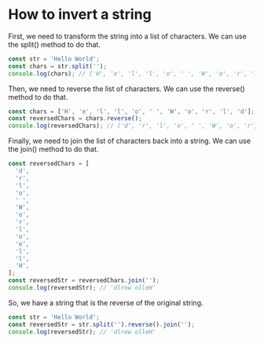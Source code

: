 # How to invert a string

First, we need to transform the string into a list of characters. We can use the split() method to do that.

```js
const str = 'Hello World';
const chars = str.split('');
console.log(chars); // ['H', 'e', 'l', 'l', 'o', ' ', 'W', 'o', 'r', 'l', 'd']
```

Then, we need to reverse the list of characters. We can use the reverse() method to do that.

```js
const chars = ['H', 'e', 'l', 'l', 'o', ' ', 'W', 'o', 'r', 'l', 'd'];
const reversedChars = chars.reverse();
console.log(reversedChars); // ['d', 'r', 'l', 'o', ' ', 'W', 'o', 'r', 'l', 'o', 'e', 'l', 'l', 'H']
```

Finally, we need to join the list of characters back into a string. We can use the join() method to do that.

```js
const reversedChars = [
  'd',
  'r',
  'l',
  'o',
  ' ',
  'W',
  'o',
  'r',
  'l',
  'o',
  'e',
  'l',
  'l',
  'H',
];
const reversedStr = reversedChars.join('');
console.log(reversedStr); // 'dlrow olleH'
```

So, we have a string that is the reverse of the original string.

```js
const str = 'Hello World';
const reversedStr = str.split('').reverse().join('');
console.log(reversedStr); // 'dlrow olleH'
```
